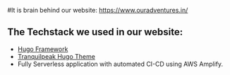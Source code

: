 #It is brain behind our website: https://www.ouradventures.in/

## The Techstack we used in our website: 
- [Hugo Framework](https://gohugo.io/)
- [Tranquilpeak Hugo Theme](https://github.com/kakawait/hugo-tranquilpeak-theme)
- Fully Serverless application with automated CI-CD using AWS Amplify.
